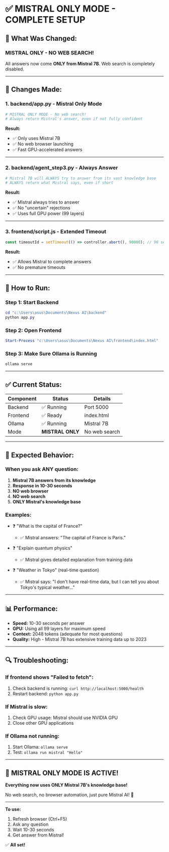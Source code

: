 # ✅ MISTRAL ONLY MODE - COMPLETE SETUP

## 🎯 What Was Changed:

### **MISTRAL ONLY - NO WEB SEARCH!**

All answers now come **ONLY from Mistral 7B**. Web search is completely disabled.

---

## 🔧 Changes Made:

### 1. **backend/app.py** - Mistral Only Mode
```python
# MISTRAL ONLY MODE - No web search!
# Always return Mistral's answer, even if not fully confident
```

**Result:** 
- ✅ Only uses Mistral 7B
- ✅ No web browser launching
- ✅ Fast GPU-accelerated answers

---

### 2. **backend/agent_step3.py** - Always Answer
```python
# Mistral 7B will ALWAYS try to answer from its vast knowledge base
# ALWAYS return what Mistral says, even if short
```

**Result:**
- ✅ Mistral always tries to answer
- ✅ No "uncertain" rejections
- ✅ Uses full GPU power (99 layers)

---

### 3. **frontend/script.js** - Extended Timeout
```javascript
const timeoutId = setTimeout(() => controller.abort(), 90000); // 90 seconds
```

**Result:**
- ✅ Allows Mistral to complete answers
- ✅ No premature timeouts

---

## 🚀 How to Run:

### Step 1: Start Backend
```powershell
cd "c:\Users\asus\Documents\Nexus AI\backend"
python app.py
```

### Step 2: Open Frontend
```powershell
Start-Process "c:\Users\asus\Documents\Nexus AI\frontend\index.html"
```

### Step 3: Make Sure Ollama is Running
```powershell
ollama serve
```

---

## ✅ Current Status:

| Component | Status | Details |
|-----------|--------|---------|
| Backend | ✅ Running | Port 5000 |
| Frontend | ✅ Ready | index.html |
| Ollama | ✅ Running | Mistral 7B |
| Mode | **MISTRAL ONLY** | No web search |

---

## 🎯 Expected Behavior:

### When you ask ANY question:
1. **Mistral 7B answers from its knowledge**
2. **Response in 10-30 seconds**
3. **NO web browser**
4. **NO web search**
5. **ONLY Mistral's knowledge base**

### Examples:
- ❓ "What is the capital of France?"
  - ✅ Mistral answers: "The capital of France is Paris."
  
- ❓ "Explain quantum physics"
  - ✅ Mistral gives detailed explanation from training data
  
- ❓ "Weather in Tokyo" (real-time question)
  - ✅ Mistral says: "I don't have real-time data, but I can tell you about Tokyo's typical weather..."

---

## 📊 Performance:

- **Speed:** 10-30 seconds per answer
- **GPU:** Using all 99 layers for maximum speed
- **Context:** 2048 tokens (adequate for most questions)
- **Quality:** High - Mistral 7B has extensive training data up to 2023

---

## 🔍 Troubleshooting:

### If frontend shows "Failed to fetch":
1. Check backend is running: `curl http://localhost:5000/health`
2. Restart backend: `python app.py`

### If Mistral is slow:
1. Check GPU usage: Mistral should use NVIDIA GPU
2. Close other GPU applications

### If Ollama not running:
1. Start Ollama: `ollama serve`
2. Test: `ollama run mistral "Hello"`

---

## 🎉 MISTRAL ONLY MODE IS ACTIVE!

**Everything now uses ONLY Mistral 7B's knowledge base!**

No web search, no browser automation, just pure Mistral AI! 🧠

---

**To use:** 
1. Refresh browser (Ctrl+F5)
2. Ask any question
3. Wait 10-30 seconds
4. Get answer from Mistral!

✅ **All set!**
